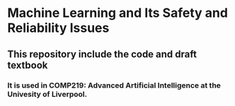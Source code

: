 # Machine Learning and Its Safety and Reliability Issues

## This repository include the code and draft textbook

### It is used in COMP219: Advanced Artificial Intelligence at the Univesity of Liverpool. 

